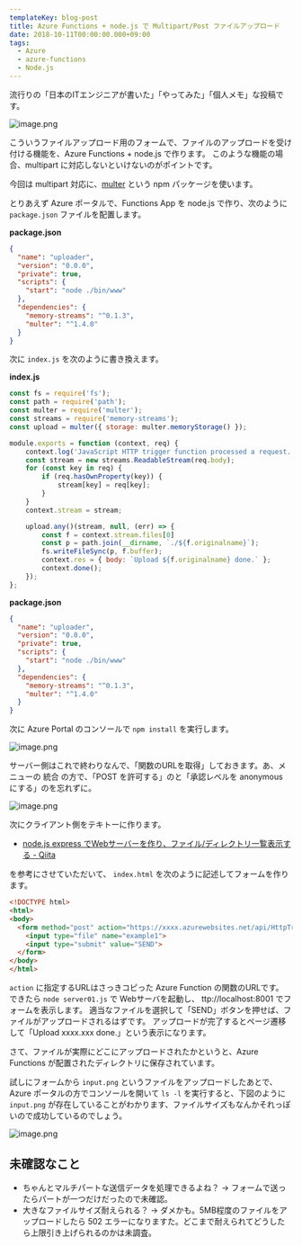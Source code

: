 ```yaml
---
templateKey: blog-post
title: Azure Functions + node.js で Multipart/Post ファイルアップロード
date: 2018-10-11T00:00:00.000+09:00
tags:
  - Azure
  - azure-functions
  - Node.js
---
```

流行りの「日本のITエンジニアが書いた」「やってみた」「個人メモ」な投稿です。

<!--more-->

![image.png](https://qiita-image-store.s3.amazonaws.com/0/8227/b3ea8a07-9d2b-c6d7-43f8-918f34a90c16.png)

こういうファイルアップロード用のフォームで、ファイルのアップロードを受け付ける機能を、Azure Functions + node.js で作ります。
このような機能の場合、multipart に対応しないといけないのがポイントです。

今回は multipart 対応に、[multer](https://github.com/expressjs/multer) という npm パッケージを使います。

とりあえず Azure ポータルで、Functions App を node.js で作り、次のように ``package.json`` ファイルを配置します。

**package.json**

```json
{
  "name": "uploader",
  "version": "0.0.0",
  "private": true,
  "scripts": {
    "start": "node ./bin/www"
  },
  "dependencies": {
    "memory-streams": "^0.1.3",
    "multer": "^1.4.0"
  }
}
```

次に ``index.js`` を次のように書き換えます。

**index.js**

```javascript
const fs = require('fs');
const path = require('path');
const multer = require('multer');
const streams = require('memory-streams');
const upload = multer({ storage: multer.memoryStorage() });

module.exports = function (context, req) {
    context.log('JavaScript HTTP trigger function processed a request.');
    const stream = new streams.ReadableStream(req.body); 
    for (const key in req) {
        if (req.hasOwnProperty(key)) {
            stream[key] = req[key];
        }
    }
    context.stream = stream;

    upload.any()(stream, null, (err) => {
        const f = context.stream.files[0]
        const p = path.join(__dirname, `./${f.originalname}`);
        fs.writeFileSync(p, f.buffer);
        context.res = { body: `Upload ${f.originalname} done.` };
        context.done();
    });
};
```

**package.json**

```json
{
  "name": "uploader",
  "version": "0.0.0",
  "private": true,
  "scripts": {
    "start": "node ./bin/www"
  },
  "dependencies": {
    "memory-streams": "^0.1.3",
    "multer": "^1.4.0"
  }
}
```

次に Azure Portal のコンソールで ``npm install`` を実行します。

![image.png](https://qiita-image-store.s3.amazonaws.com/0/8227/8b27da2a-5c1f-a935-df37-982853531b67.png)

サーバー側はこれで終わりなんで、「関数のURLを取得」しておきます。あ、メニューの 統合 の方で、「POST を許可する」のと「承認レベルを anonymous にする」のを忘れずに。

![image.png](https://qiita-image-store.s3.amazonaws.com/0/8227/ce8f7a62-09f2-63d3-fbe2-31761d7dc88d.png)


次にクライアント側をテキトーに作ります。

* [node.js express でWebサーバーを作り、ファイル/ディレクトリ一覧表示する - Qiita](https://qiita.com/standard-software/items/b0df2ca4640b31b710e4)

を参考にさせていただいて、 ``index.html`` を次のように記述してフォームを作ります。

```html
<!DOCTYPE html>
<html>
<body>
  <form method="post" action="https://xxxx.azurewebsites.net/api/HttpTriggerJS1" enctype="multipart/form-data">
    <input type="file" name="example1">
    <input type="submit" value="SEND">
  </form>
</body>
</html>
```

``action`` に指定するURLはさっきコピった Azure Function の関数のURLです。
できたら ``node server01.js`` で Webサーバを起動し、 ttp://localhost:8001 でフォームを表示します。
適当なファイルを選択して「SEND」ボタンを押せば、ファイルがアップロードされるはずです。
アップロードが完了するとページ遷移して「Upload xxxx.xxx done.」という表示になります。

さて、ファイルが実際にどこにアップロードされたかというと、Azure Functions が配置されたディレクトリに保存されています。

試しにフォームから ``input.png`` というファイルをアップロードしたあとで、Azure ポータルの方でコンソールを開いて ``ls -l`` を実行すると、下図のように ``input.png`` が存在していることがわかります、ファイルサイズもなんかそれっぽいので成功しているのでしょう。

![image.png](https://qiita-image-store.s3.amazonaws.com/0/8227/b9e93ece-8d6d-cccf-51df-ba5a51092829.png)

## 未確認なこと

* ちゃんとマルチパートな送信データを処理できるよね？ → フォームで送ったらパートが一つだけだったので未確認。
* 大きなファイルサイズ耐えられる？ → ダメかも。5MB程度のファイルをアップロードしたら 502 エラーになりますた。どこまで耐えられてどうしたら上限引き上げられるのかは未調査。
